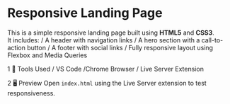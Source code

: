 # Responsive Landing Page

This is a simple responsive landing page built using **HTML5** and **CSS3**.  
It includes:
 / A header with navigation links
/ A hero section with a call-to-action button
/ A footer with social links
/ Fully responsive layout using Flexbox and Media Queries

1 🧰 Tools Used
/ VS Code
 /Chrome Browser
/ Live Server Extension

2 🖥️ Preview
Open `index.html` using the Live Server extension to test responsiveness.
